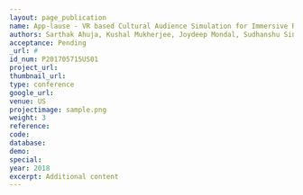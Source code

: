 ```yaml
---
layout: page_publication
name: App-lause - VR based Cultural Audience Simulation for Immersive Rehearsals
authors: Sarthak Ahuja, Kushal Mukherjee, Joydeep Mondal, Sudhanshu Singh
acceptance: Pending
_url: #
id_num: P201705715US01
project_url:
thumbnail_url: 
type: conference
google_url: 
venue: US
projectimage: sample.png
weight: 3
reference:
code:
database: 
demo: 
special: 
year: 2018
excerpt: Additional content
---
```

